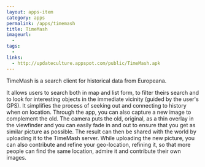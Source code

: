 ```yaml
---
layout: apps-item
category: apps
permalink: /apps/timemash
title: TimeMash
imageurl:
  - 
tags:
  - 
links:
  - http://updateculture.appspot.com/public/TimeMash.apk
---
```


TimeMash is a search client for historical data from Europeana. 

It allows users to search both in map and list form, to filter theirs search and to look for interesting objects in the immediate vicinity (guided by the user's GPS). It simplifies the process of seeking out and connecting to history when on location. Through the app, you can also capture a new image to complement the old. The camera puts the old, original, as a thin overlay in the viewfinder and you can easily fade in and out to ensure that you get as similar picture as possible. The result can then be shared with the world by uploading it to the TimeMash server. While uploading the new picture, you can also contribute and refine your geo-location, refining it, so that more people can find the same location, admire it and contribute their own images.
